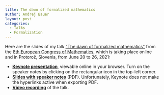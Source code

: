 ```yaml
---
title: The dawn of formalized mathematics
author: Andrej Bauer
layout: post
categories:
  - Talks
  - Formalization
---
```


Here are the slides of my talk ["The dawn of formalized mathematics"](https://8ecm.si/system/admin/abstracts/pdfs/000/001/117/original/andrej-bauer.pdf) from the [8th European Congress of Mathematics](https://8ecm.si), which is taking place online and in Protorož, Slovenia, from June 20 to 26, 2021:

* [**Keynote presentation**](https://www.icloud.com/keynote/0Gkr1yM7XY-31aQleWf-fiW7A#The_Dawn_of_Formalized_Mathematics), viewable online in your browser. Turn on the speaker notes by clicking on the rectangular icon in the top-left corner.
* [**Slides with speaker notes**](/asset/data/the-dawn-of-formalized-mathematics.pdf) (PDF). Unfortunately, Keynote does not make the hyperlinks active when exporting PDF.
* [**Video recording**](https://youtu.be/zp6WleEjHUg) of the talk.

